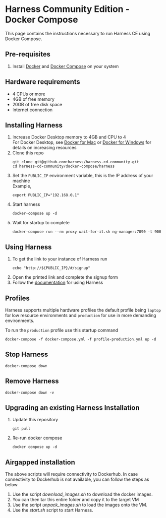 # Harness Community Edition - Docker Compose
This page contains the instructions necessary to run Harness CE using Docker Compose.

## Pre-requisites
1) Install [Docker](https://docs.docker.com/get-docker/) and [Docker Compose](https://docs.docker.com/compose/install/) on your system

## Hardware requirements
* 4 CPUs or more
* 4GB of free memory
* 20GB of free disk space
* Internet connection

## Installing Harness
1) Increase Docker Desktop memory to 4GB and CPU to 4  
   For Docker Desktop, see [Docker for Mac](https://docs.docker.com/docker-for-mac/#resources) or [Docker for Windows](https://docs.docker.com/docker-for-windows/#resources) for details on increasing resources
1) Clone this repo
   ```shell
   git clone git@github.com:harness/harness-cd-community.git
   cd harness-cd-community/docker-compose/harness
   ```
1) Set the `PUBLIC_IP` environment variable, this is the IP address of your machine  
   Example,
   ```shell
   export PUBLIC_IP="192.168.0.1"
   ```
1) Start harness
   ```shell
   docker-compose up -d
   ```
1) Wait for startup to complete
   ```shell
   docker-compose run --rm proxy wait-for-it.sh ng-manager:7090 -t 900
   ```

## Using Harness
1) To get the link to your instance of Harness run
   ```shell
   echo "http://${PUBLIC_IP}/#/signup"
   ```
1) Open the printed link and complete the signup form
1) Follow the [documentation](https://ngdocs.harness.io/article/u8lgzsi7b3-quickstarts) for using Harness

## Profiles
Harness supports multiple hardware profiles the default profile being `laptop` for low resource environments 
and `production` for use in more demanding environments.

To run the `production` profile use this startup command
```shell
docker-compose -f docker-compose.yml -f profile-production.yml up -d
```

## Stop Harness
```shell
docker-compose down
```

## Remove Harness
```shell
docker-compose down -v
```

## Upgrading an existing Harness Installation
1) Update this repository
   ```shell
   git pull
   ```
2) Re-run docker compose
   ```shell
   docker compose up -d
   ```

## Airgapped installation
The above scripts will require connectivity to Dockerhub. In case connectivity to Dockerhub is not available, you can follow the steps as below
1) Use the script *download_images.sh* to download the docker images. 
2) You can then tar this entire folder and copy it to the target VM
3) Use the script *unpack_images.sh* to load the images onto the VM. 
4) Use the *start.sh* script to start Harness.
